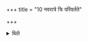 +++
title = "10 नवरात्रे त्रिः परिवर्तते"

+++

<details><summary>थिते</summary>

नवरात्रे त्रिः परिवर्तते १०
</details>
